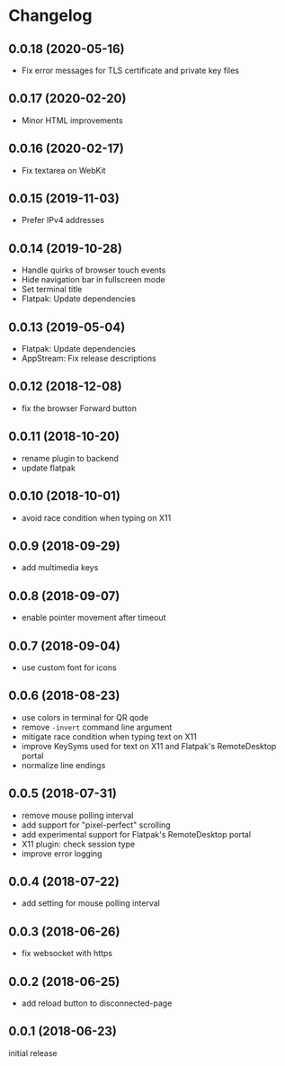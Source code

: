 # Changelog

## 0.0.18 (2020-05-16)

  * Fix error messages for TLS certificate and private key files

## 0.0.17 (2020-02-20)

  * Minor HTML improvements

## 0.0.16 (2020-02-17)

  * Fix textarea on WebKit

## 0.0.15 (2019-11-03)

  * Prefer IPv4 addresses

## 0.0.14 (2019-10-28)

  * Handle quirks of browser touch events
  * Hide navigation bar in fullscreen mode
  * Set terminal title
  * Flatpak: Update dependencies

## 0.0.13 (2019-05-04)

  * Flatpak: Update dependencies
  * AppStream: Fix release descriptions

## 0.0.12 (2018-12-08)

  * fix the browser Forward button

## 0.0.11 (2018-10-20)

  * rename plugin to backend
  * update flatpak

## 0.0.10 (2018-10-01)

  * avoid race condition when typing on X11

## 0.0.9 (2018-09-29)

  * add multimedia keys

## 0.0.8 (2018-09-07)

  * enable pointer movement after timeout

## 0.0.7 (2018-09-04)

  * use custom font for icons

## 0.0.6 (2018-08-23)

  * use colors in terminal for QR qode
  * remove ``-invert`` command line argument
  * mitigate race condition when typing text on X11
  * improve KeySyms used for text on X11 and Flatpak's RemoteDesktop portal
  * normalize line endings

## 0.0.5 (2018-07-31)

  * remove mouse polling interval
  * add support for "pixel-perfect" scrolling
  * add experimental support for Flatpak's RemoteDesktop portal
  * X11 plugin: check session type
  * improve error logging

## 0.0.4 (2018-07-22)

  * add setting for mouse polling interval

## 0.0.3 (2018-06-26)

  * fix websocket with https

## 0.0.2 (2018-06-25)

  * add reload button to disconnected-page

## 0.0.1 (2018-06-23)

initial release
